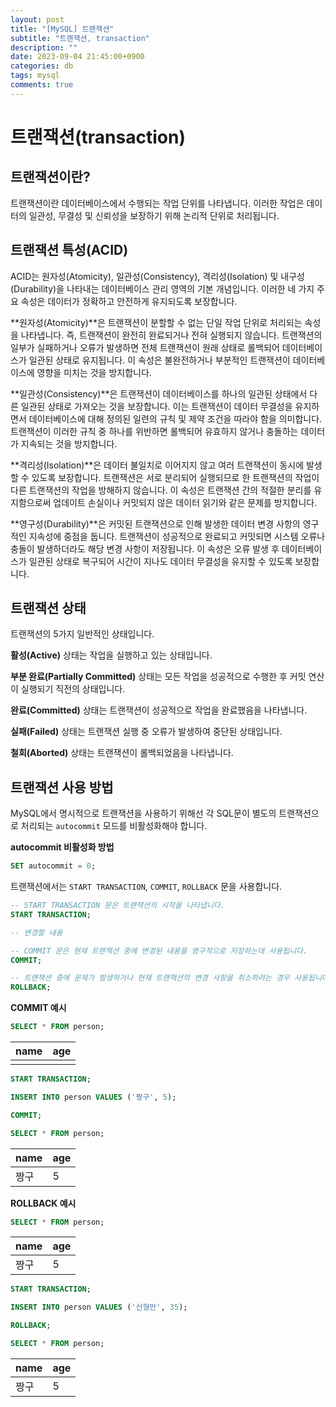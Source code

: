 ```yaml
---
layout: post
title: "[MySQL] 트랜잭션"
subtitle: "트랜잭션, transaction"
description: ""
date: 2023-09-04 21:45:00+0900
categories: db
tags: mysql
comments: true
---
```


# 트랜잭션(transaction)

## 트랜잭션이란?

트랜잭션이란 데이터베이스에서 수행되는 작업 단위를 나타냅니다. 이러한 작업은 데이터의 일관성, 무결성 및 신뢰성을 보장하기 위해 논리적 단위로 처리됩니다.

## 트랜잭션 특성(ACID)

ACID는 원자성(Atomicity), 일관성(Consistency), 격리성(Isolation) 및 내구성(Durability)을 나타내는 데이터베이스 관리 영역의 기본 개념입니다. 이러한 네 가지 주요 속성은 데이터가 정확하고 안전하게 유지되도록 보장합니다.

**원자성(Atomicity)**은 트랜잭션이 분할할 수 없는 단일 작업 단위로 처리되는 속성을 나타냅니다. 즉, 트랜잭션이 완전히 완료되거나 전혀 실행되지 않습니다. 트랜잭션의 일부가 실패하거나 오류가 발생하면 전체 트랜잭션이 원래 상태로 롤백되어 데이터베이스가 일관된 상태로 유지됩니다. 이 속성은 불완전하거나 부분적인 트랜잭션이 데이터베이스에 영향을 미치는 것을 방지합니다.

**일관성(Consistency)**은 트랜잭션이 데이터베이스를 하나의 일관된 상태에서 다른 일관된 상태로 가져오는 것을 보장합니다. 이는 트랜잭션이 데이터 무결성을 유지하면서 데이터베이스에 대해 정의된 일련의 규칙 및 제약 조건을 따라야 함을 의미합니다. 트랜잭션이 이러한 규칙 중 하나를 위반하면 롤백되어 유효하지 않거나 충돌하는 데이터가 지속되는 것을 방지합니다.

**격리성(Isolation)**은 데이터 불일치로 이어지지 않고 여러 트랜잭션이 동시에 발생할 수 있도록 보장합니다. 트랜잭션은 서로 분리되어 실행되므로 한 트랜잭션의 작업이 다른 트랜잭션의 작업을 방해하지 않습니다. 이 속성은 트랜잭션 간의 적절한 분리를 유지함으로써 업데이트 손실이나 커밋되지 않은 데이터 읽기와 같은 문제를 방지합니다.

**영구성(Durability)**은 커밋된 트랜잭션으로 인해 발생한 데이터 변경 사항의 영구적인 지속성에 중점을 둡니다. 트랜잭션이 성공적으로 완료되고 커밋되면 시스템 오류나 충돌이 발생하더라도 해당 변경 사항이 저장됩니다. 이 속성은 오류 발생 후 데이터베이스가 일관된 상태로 복구되어 시간이 지나도 데이터 무결성을 유지할 수 있도록 보장합니다.

## 트랜잭션 상태

트랜잭션의 5가지 일반적인 상태입니다.

**활성(Active)** 상태는 작업을 실행하고 있는 상태입니다.

**부분 완료(Partially Committed)** 상태는 모든 작업을 성공적으로 수행한 후 커밋 연산이 실행되기 직전의 상태입니다.

**완료(Committed)** 상태는 트랜잭션이 성공적으로 작업을 완료했음을 나타냅니다.

**실패(Failed)** 상태는 트랜잭션 실행 중 오류가 발생하여 중단된 상태입니다.

**철회(Aborted)** 상태는 트랜잭션이 롤백되었음을 나타냅니다.

## 트랜잭션 사용 방법

MySQL에서 명시적으로 트랜잭션을 사용하기 위해선 각 SQL문이 별도의 트랜잭션으로 처리되는 `autocommit` 모드를 비활성화해야 합니다.

**autocommit 비활성화 방법**

```sql
SET autocommit = 0;
```

트랜잭션에서는 `START TRANSACTION`, `COMMIT`, `ROLLBACK` 문을 사용합니다.

```sql
-- START TRANSACTION 문은 트랜잭션의 시작을 나타냅니다.
START TRANSACTION;

-- 변경할 내용

-- COMMIT 문은 현재 트랜잭션 중에 변경된 내용을 영구적으로 저장하는데 사용됩니다.
COMMIT;

-- 트랜잭션 중에 문제가 발생하거나 현재 트랜잭션의 변경 사항을 취소하려는 경우 사용됩니다.
ROLLBACK;
```

**COMMIT 예시**

```sql
SELECT * FROM person;
```

| name | age |
| ---- | --- |
|      |     |

```sql
START TRANSACTION;

INSERT INTO person VALUES ('짱구', 5);

COMMIT;

SELECT * FROM person;
```

| name | age |
| ---- | --- |
| 짱구 | 5   |

**ROLLBACK 예시**

```sql
SELECT * FROM person;
```

| name | age |
| ---- | --- |
| 짱구 | 5   |

```sql
START TRANSACTION;

INSERT INTO person VALUES ('신형만', 35);

ROLLBACK;

SELECT * FROM person;
```

| name | age |
| ---- | --- |
| 짱구 | 5   |

